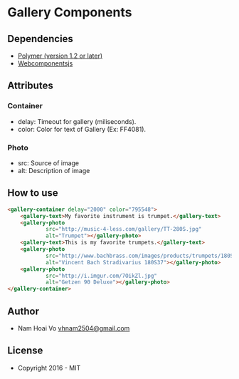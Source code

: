 # Gallery Components

## Dependencies
 * [Polymer (version 1.2 or later)](https://www.polymer-project.org/1.0/)
 * [Webcomponentsjs](https://github.com/webcomponents/webcomponentsjs)

## Attributes

### Container
 * delay: Timeout for gallery (miliseconds).
 * color: Color for text of Gallery (Ex: FF4081).

### Photo
 * src: Source of image
 * alt: Description of image

## How to use

```html
<gallery-container delay="2000" color="795548">
    <gallery-text>My favorite instrument is trumpet.</gallery-text>
    <gallery-photo
            src="http://music-4-less.com/gallery/TT-280S.jpg"
            alt="Trumpet"></gallery-photo>
    <gallery-text>This is my favorite trumpets.</gallery-text>
    <gallery-photo
            src="http://www.bachbrass.com/images/products/trumpets/180S37.jpg"
            alt="Vincent Bach Stradivarius 180S37"></gallery-photo>
    <gallery-photo
            src="http://i.imgur.com/7OikZl.jpg"
            alt="Getzen 90 Deluxe"></gallery-photo>
</gallery-container>
```

## Author
 * Nam Hoai Vo <vhnam2504@gmail.com>

## License
 * Copyright 2016 - MIT